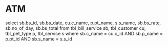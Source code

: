 # ATM

select sb.bs_id, sb.bs_date, cu.c_name, p.pt_name, s.s_name, sb.bs_rate, sb.no_of_day, sb.bs_total
from
tbl_bill_service sb,
tbl_customer cu,
tbl_pet_type p,
tbl_service s
where
sb.c_name = cu.c_id AND
sb.p_name = p.pt_id AND
sb.s_name = s.s_id

